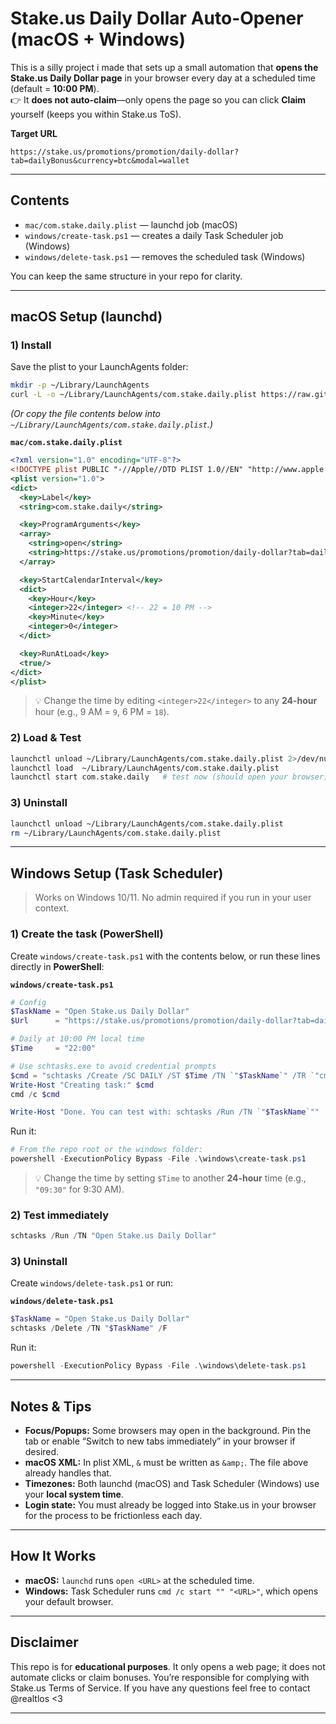 # Stake.us Daily Dollar Auto-Opener (macOS + Windows)

This is a silly project i made that sets up a small automation that **opens the Stake.us Daily Dollar page** in your browser every day at a scheduled time (default = **10:00 PM**).  
👉 It **does not auto-claim**—only opens the page so you can click **Claim** yourself (keeps you within Stake.us ToS).

**Target URL**
```
https://stake.us/promotions/promotion/daily-dollar?tab=dailyBonus&currency=btc&modal=wallet
```

---

## Contents

- `mac/com.stake.daily.plist` — launchd job (macOS)
- `windows/create-task.ps1` — creates a daily Task Scheduler job (Windows)
- `windows/delete-task.ps1` — removes the scheduled task (Windows)

You can keep the same structure in your repo for clarity.

---

## macOS Setup (launchd)

### 1) Install
Save the plist to your LaunchAgents folder:

```bash
mkdir -p ~/Library/LaunchAgents
curl -L -o ~/Library/LaunchAgents/com.stake.daily.plist https://raw.githubusercontent.com/YOURNAME/REPO/main/mac/com.stake.daily.plist
```

*(Or copy the file contents below into `~/Library/LaunchAgents/com.stake.daily.plist`.)*

**`mac/com.stake.daily.plist`**
```xml
<?xml version="1.0" encoding="UTF-8"?>
<!DOCTYPE plist PUBLIC "-//Apple//DTD PLIST 1.0//EN" "http://www.apple.com/DTDs/PropertyList-1.0.dtd">
<plist version="1.0">
<dict>
  <key>Label</key>
  <string>com.stake.daily</string>

  <key>ProgramArguments</key>
  <array>
    <string>open</string>
    <string>https://stake.us/promotions/promotion/daily-dollar?tab=dailyBonus&amp;currency=btc&amp;modal=wallet</string>
  </array>

  <key>StartCalendarInterval</key>
  <dict>
    <key>Hour</key>
    <integer>22</integer> <!-- 22 = 10 PM -->
    <key>Minute</key>
    <integer>0</integer>
  </dict>

  <key>RunAtLoad</key>
  <true/>
</dict>
</plist>
```

> 💡 Change the time by editing `<integer>22</integer>` to any **24-hour** hour (e.g., 9 AM = `9`, 6 PM = `18`).

### 2) Load & Test
```bash
launchctl unload ~/Library/LaunchAgents/com.stake.daily.plist 2>/dev/null || true
launchctl load  ~/Library/LaunchAgents/com.stake.daily.plist
launchctl start com.stake.daily   # test now (should open your browser)
```

### 3) Uninstall
```bash
launchctl unload ~/Library/LaunchAgents/com.stake.daily.plist
rm ~/Library/LaunchAgents/com.stake.daily.plist
```

---

## Windows Setup (Task Scheduler)

> Works on Windows 10/11. No admin required if you run in your user context.

### 1) Create the task (PowerShell)
Create `windows/create-task.ps1` with the contents below, or run these lines directly in **PowerShell**:

**`windows/create-task.ps1`**
```powershell
# Config
$TaskName = "Open Stake.us Daily Dollar"
$Url      = "https://stake.us/promotions/promotion/daily-dollar?tab=dailyBonus&currency=btc&modal=wallet"

# Daily at 10:00 PM local time
$Time     = "22:00"

# Use schtasks.exe to avoid credential prompts
$cmd = "schtasks /Create /SC DAILY /ST $Time /TN `"$TaskName`" /TR `"cmd /c start `"`"`" $Url`"`" /F"
Write-Host "Creating task:" $cmd
cmd /c $cmd

Write-Host "Done. You can test with: schtasks /Run /TN `"$TaskName`""
```

Run it:
```powershell
# From the repo root or the windows folder:
powershell -ExecutionPolicy Bypass -File .\windows\create-task.ps1
```

> 💡 Change the time by setting `$Time` to another **24-hour** time (e.g., `"09:30"` for 9:30 AM).

### 2) Test immediately
```powershell
schtasks /Run /TN "Open Stake.us Daily Dollar"
```

### 3) Uninstall
Create `windows/delete-task.ps1` or run:

**`windows/delete-task.ps1`**
```powershell
$TaskName = "Open Stake.us Daily Dollar"
schtasks /Delete /TN "$TaskName" /F
```

Run it:
```powershell
powershell -ExecutionPolicy Bypass -File .\windows\delete-task.ps1
```

---

## Notes & Tips

- **Focus/Popups:** Some browsers may open in the background. Pin the tab or enable “Switch to new tabs immediately” in your browser if desired.
- **macOS XML:** In plist XML, `&` must be written as `&amp;`. The file above already handles that.
- **Timezones:** Both launchd (macOS) and Task Scheduler (Windows) use your **local system time**.
- **Login state:** You must already be logged into Stake.us in your browser for the process to be frictionless each day.

---

## How It Works

- **macOS:** `launchd` runs `open <URL>` at the scheduled time.
- **Windows:** Task Scheduler runs `cmd /c start "" "<URL>"`, which opens your default browser.

---

## Disclaimer

This repo is for **educational purposes**. It only opens a web page; it does not automate clicks or claim bonuses. You’re responsible for complying with Stake.us Terms of Service. If you have any questions feel free to contact @realtlos <3

---
